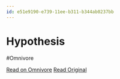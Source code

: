 ```yaml
---
id: e51e9190-e739-11ee-b311-b344ab0237bb
---
```


# Hypothesis
#Omnivore

[Read on Omnivore](https://omnivore.app/me/hypothesis-18e5f3a33d5)
[Read Original](https://hypothes.is/a/saNg2Oc1Ee6OsHdhmEqWiA)

